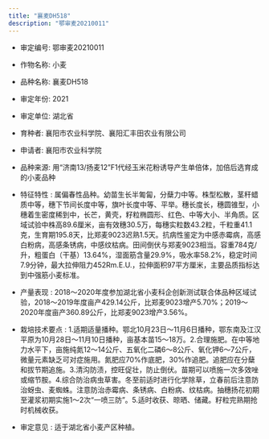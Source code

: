 ```yaml
---
title: "襄麦DH518"
description: "鄂审麦20210011"
---
```

* 审定编号:  鄂审麦20210011

*  作物名称:  小麦

*  品种名称:  襄麦DH518

*  审定年份:  2021

*  审定单位:  湖北省

* 育种者:  襄阳市农业科学院、襄阳汇丰田农业有限公司

*  申请者:  襄阳市农业科学院

*  品种来源:  用“济南13/扬麦12”F1代经玉米花粉诱导产生单倍体，加倍后选育成的小麦品种

*  特征特性 : 
属偏春性品种。幼苗生长半匍匐，分蘖力中等。株型松散，茎秆蜡质中等，穗下节间长度中等，旗叶长度中等、平举。穗长度长，穗圆锥型，小穗着生密度稀到中，长芒，黄壳，籽粒椭圆形、红色、中等大小、半角质。区域试验中株高89.6厘米，亩有效穗30.5万，每穗实粒数43.2粒，千粒重41.1克，生育期195.8天，比郑麦9023迟熟1.5天。抗病性鉴定为中感赤霉病，高感白粉病，高感条锈病，中感纹枯病。田间倒伏与郑麦9023相当。容重784克/升，粗蛋白（干基）13.64%，湿面筋含量29.9%，吸水率58.2%，稳定时间7.9分钟，最大拉伸阻力452Rm.E.U.，拉伸面积97平方厘米，主要品质指标达到中强筋小麦标准。
 
*  产量表现 : 
2018～2020年度参加湖北省小麦科企创新测试联合体品种区域试验，2018～2019年度亩产429.14公斤，比郑麦9023增产5.70%；2019～2020年度亩产360.89公斤，比郑麦9023增产3.56%。

*  栽培技术要点 : 
1.适期适量播种。鄂北10月23日～11月6日播种，鄂东南及江汉平原为10月28日～11月10日播种，亩基本苗15～18万。2.合理施肥。在中等地力水平下，亩施纯氮12～14公斤、五氧化二磷6～8公斤、氧化钾6～7公斤，微量元素缺乏可对症施用。氮肥应70%作底肥，30%作追肥。追肥应在分蘖和拔节期追施。3.清沟防渍，控旺促壮，防止倒伏。苗期可以喷施一次多效唑或缩节胺。4.综合防治病虫草害。冬至前适时进行化学除草，立春前后注意防治蚜虫、麦蜘蛛。注意防治赤霉病、条锈病、白粉病、纹枯病。抽穗扬花初期至灌浆初期实施1～2次“一喷三防”。5.适时收获、晾晒、储藏。籽粒完熟期抢时机械收获。

*  审定意见 : 
适于湖北省小麦产区种植。
